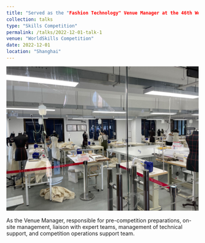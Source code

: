 ```yaml
---
title: "Served as the "Fashion Technology" Venue Manager at the 46th WorldSkills Competition Shanghai Selection Event"
collection: talks
type: "Skills Competition"
permalink: /talks/2022-12-01-talk-1
venue: "WorldSkills Competition"
date: 2022-12-01
location: "Shanghai"
---
```


![Editing a markdown file for a talk](/images/works03.jpg)

As the Venue Manager, responsible for pre-competition preparations, on-site management, liaison with expert teams, management of technical support, and competition operations support team.
